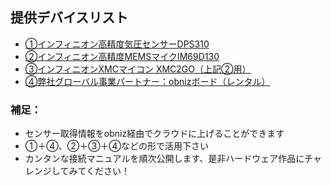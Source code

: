 ## 提供デバイスリスト

- [①インフィニオン高精度気圧センサーDPS310](https://github.com/Infineon/DPS310-Pressure-Sensor)
- [②インフィニオン高精度MEMSマイクIM69D130](https://github.com/Infineon/IM69D130-Microphone-Shield2Go/blob/master/examples/sampleReadingWave/sampleReadingWave.ino)
- [③インフィニオンXMCマイコン XMC2GO（上記②用）](https://github.com/Infineon/XMC-for-Arduino)
- [④弊社グローバル事業パートナー：obnizボード（レンタル）](https://obniz.io/)

### 補足：
- センサー取得情報をobniz経由でクラウドに上げることができます
- ①＋④、②＋③＋④などの形で活用下さい
- カンタンな接続マニュアルを順次公開します、是非ハードウェア作品にチャレンジしてみてください！
